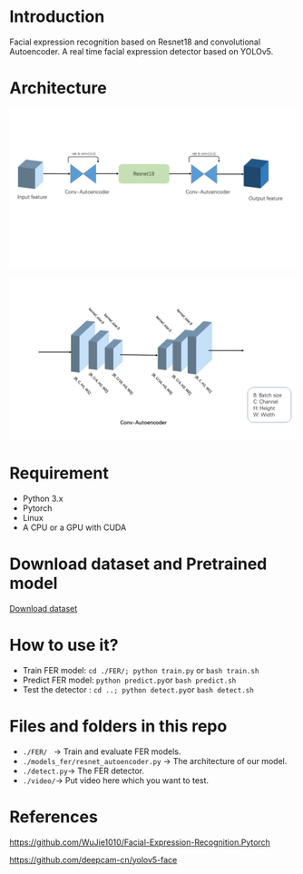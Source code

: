 # Introduction

Facial expression recognition based on Resnet18 and convolutional Autoencoder. A real time facial expression detector based on YOLOv5.

# Architecture

![arch01](./img/arch01.PNG)

![arch02](./img/arch02.PNG)

# Requirement

- Python 3.x
- Pytorch
- Linux
- A CPU or a GPU with CUDA

# Download dataset and Pretrained model

[Download dataset](https://drive.google.com/file/d/1mX-QwSmCVE8LHVUGKUwHlHYdMfPg_2Pm/view?usp=sharing)

# How to use it?

- Train FER model: `cd ./FER/; python train.py` or `bash train.sh`
- Predict FER model: `python predict.py`or `bash predict.sh`
- Test the detector : `cd ..; python detect.py`or `bash detect.sh`

# Files and folders in this repo

- `./FER/ ` -> Train and evaluate FER models.
- `./models_fer/resnet_autoencoder.py` ->     The architecture of our model.
- `./detect.py`-> The FER detector.
- `./video/`-> Put video here which you want to test.

# References

https://github.com/WuJie1010/Facial-Expression-Recognition.Pytorch

https://github.com/deepcam-cn/yolov5-face

